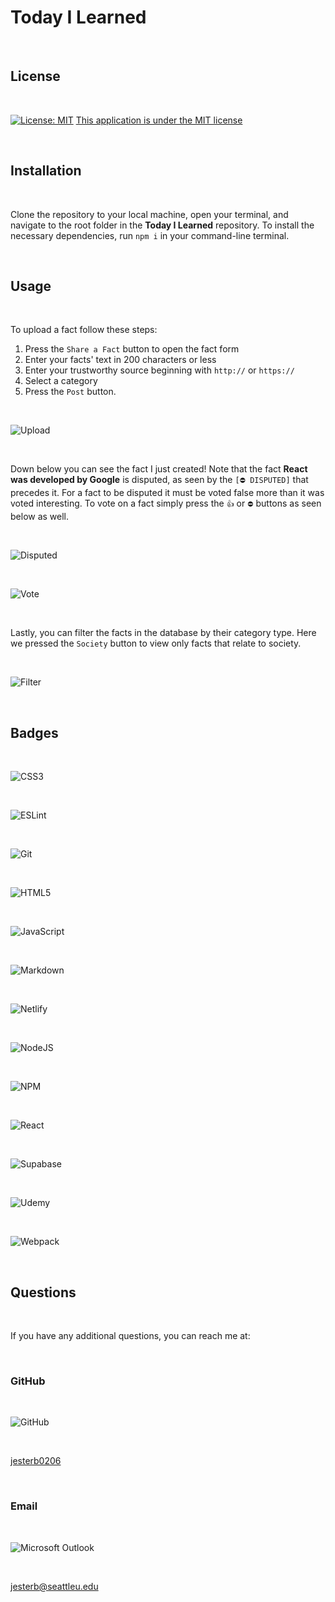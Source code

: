 # Today I Learned

<br>

## License

<br>

[![License: MIT](https://img.shields.io/badge/License-MIT-yellow.svg)](https://opensource.org/licenses/MIT)
[This application is under the MIT license](https://opensource.org/licenses/MIT)

<br>

## Installation

<br>

Clone the repository to your local machine, open your terminal, and navigate to the root folder in the **Today I Learned** repository. To install the necessary dependencies, run `npm i` in your command-line terminal.

<br>

## Usage

<br>

To upload a fact follow these steps:

1. Press the `Share a Fact` button to open the fact form
2. Enter your facts' text in 200 characters or less
3. Enter your trustworthy source beginning with `http://` or `https://`
4. Select a category
5. Press the `Post` button.

<br>

![Upload](assets/upload.png)

<br>

Down below you can see the fact I just created! Note that the fact **React was developed by Google** is disputed, as seen by the `[⛔️ DISPUTED]` that precedes it. For a fact to be disputed it must be voted false more than it was voted interesting. To vote on a fact simply press the `👍` or `⛔️` buttons as seen below as well.

<br>

![Disputed](assets/disputed.png)

<br>

![Vote](assets/vote.png)

<br>

Lastly, you can filter the facts in the database by their category type. Here we pressed the `Society` button to view only facts that relate to society.

<br>

![Filter](assets/filter.png)

<br>

## Badges

<br>

![CSS3](https://img.shields.io/badge/css3-%231572B6.svg?style=for-the-badge&logo=css3&logoColor=white)

<br>

![ESLint](https://img.shields.io/badge/ESLint-4B3263?style=for-the-badge&logo=eslint&logoColor=white)

<br>

![Git](https://img.shields.io/badge/git-%23F05033.svg?style=for-the-badge&logo=git&logoColor=white)

<br>

![HTML5](https://img.shields.io/badge/html5-%23E34F26.svg?style=for-the-badge&logo=html5&logoColor=white)

<br>

![JavaScript](https://img.shields.io/badge/javascript-%23323330.svg?style=for-the-badge&logo=javascript&logoColor=%23F7DF1E)

<br>

![Markdown](https://img.shields.io/badge/markdown-%23000000.svg?style=for-the-badge&logo=markdown&logoColor=white)

<br>

![Netlify](https://img.shields.io/badge/netlify-%23000000.svg?style=for-the-badge&logo=netlify&logoColor=#00C7B7)

<br>

![NodeJS](https://img.shields.io/badge/node.js-6DA55F?style=for-the-badge&logo=node.js&logoColor=white)

<br>

![NPM](https://img.shields.io/badge/NPM-%23000000.svg?style=for-the-badge&logo=npm&logoColor=white)

<br>

![React](https://img.shields.io/badge/react-%2320232a.svg?style=for-the-badge&logo=react&logoColor=%2361DAFB)

<br>

![Supabase](https://img.shields.io/badge/Supabase-3ECF8E?style=for-the-badge&logo=supabase&logoColor=white)

<br>

![Udemy](https://img.shields.io/badge/Udemy-A435F0?style=for-the-badge&logo=Udemy&logoColor=white)

<br>

![Webpack](https://img.shields.io/badge/webpack-%238DD6F9.svg?style=for-the-badge&logo=webpack&logoColor=black)

<br>

## Questions

<br>

If you have any additional questions, you can reach me at:

<br>

### GitHub

<br>

![GitHub](https://img.shields.io/badge/GitHub-100000?style=for-the-badge&logo=github&logoColor=white)

<br>

[jesterb0206](https://www.github.com/jesterb0206)

<br>

### Email

<br>

![Microsoft Outlook](https://img.shields.io/badge/Microsoft_Outlook-0078D4?style=for-the-badge&logo=microsoft-outlook&logoColor=white)

<br>

jesterb@seattleu.edu

<br>
